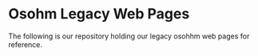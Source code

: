 Osohm Legacy Web Pages
======================

The following is our repository holding our legacy osohhm web pages 
for reference.
